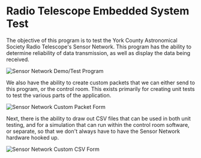 # Radio Telescope Embedded System Test
The objective of this program is to test the York County Astronomical Society Radio Telescope's Sensor Network. This program has the ability to determine reliability of data transmission, as well as display the data being received.

![Sensor Network Demo/Test Program](https://cdn.discordapp.com/attachments/625801308854812684/821397385628221530/unknown.png "Sensor Network Demo/Test Program")

We also have the ability to create custom packets that we can either send to this program, or the control room. This exists primarily for creating unit tests to test the various parts of the application.

![Sensor Network Custom Packet Form](https://user-images.githubusercontent.com/48131480/112186936-fd5ea580-8bd7-11eb-807f-1537856b0d01.png "Sensor Network Custom Packet Form")

Next, there is the ability to draw out CSV files that can be used in both unit testing, and for a simulation that can run within the control room software, or separate, so that we don't always have to have the Sensor Network hardware hooked up.

![Sensor Network Custom CSV Form](https://user-images.githubusercontent.com/48131480/112187341-6514f080-8bd8-11eb-9321-ec296197aebd.png "Sensor Network Custom CSV Form")
